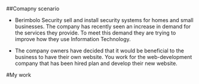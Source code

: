 ##Comapny scenario
 
* Berimbolo Security sell and install security systems for homes and small businesses. The 
company has recently seen an increase in demand for the services they provide. To meet this 
demand they are trying to improve how they use Information Technology.   
 
* The company owners have decided that it would be beneficial to the business to have their 
own website. You work for the web-development company that has been hired plan and 
develop their new website.

#My work


